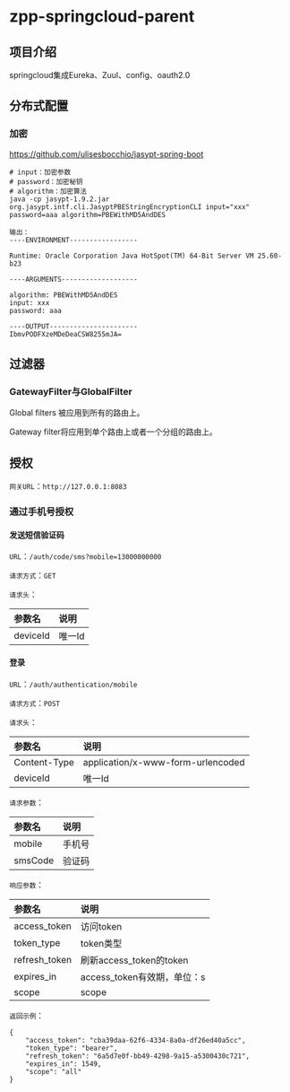 # zpp-springcloud-parent

## 项目介绍
springcloud集成Eureka、Zuul、config、oauth2.0

## 分布式配置

### 加密
https://github.com/ulisesbocchio/jasypt-spring-boot

```
# input：加密参数
# password：加密秘钥
# algorithm：加密算法
java -cp jasypt-1.9.2.jar org.jasypt.intf.cli.JasyptPBEStringEncryptionCLI input="xxx" password=aaa algorithm=PBEWithMD5AndDES

输出：
----ENVIRONMENT-----------------

Runtime: Oracle Corporation Java HotSpot(TM) 64-Bit Server VM 25.60-b23

----ARGUMENTS-------------------

algorithm: PBEWithMD5AndDES
input: xxx
password: aaa

----OUTPUT----------------------
IbmvPODFXzeMDeDeaCSW8255mJA=
```

## 过滤器

### GatewayFilter与GlobalFilter
Global filters 被应用到所有的路由上。

Gateway filter将应用到单个路由上或者一个分组的路由上。

## 授权

`网关URL`：`http://127.0.0.1:8083`

### 通过手机号授权

#### 发送短信验证码

`URL`：`/auth/code/sms?mobile=13000000000`

`请求方式`：`GET`

`请求头`：

| 参数名 | 说明 |
| :------------- | :------------ |
| deviceId     | 唯一Id    |

#### 登录
`URL`：`/auth/authentication/mobile`

`请求方式`：`POST`

`请求头`：

| 参数名 | 说明 |
| :------------- | :------------ |
|Content-Type|application/x-www-form-urlencoded|
| deviceId     | 唯一Id    |

`请求参数`：

| 参数名 | 说明 |
| :------------- | :------------ |
|mobile    |手机号|
|smsCode   |验证码|

`响应参数`：

| 参数名 | 说明 |
| :------------- | :------------ |
|access_token    |访问token|
|token_type   |token类型|
|refresh_token   |刷新access_token的token|
|expires_in   |access_token有效期，单位：s|
|scope   |scope|

`返回示例`：
```
{
    "access_token": "cba39daa-62f6-4334-8a0a-df26ed40a5cc",
    "token_type": "bearer",
    "refresh_token": "6a5d7e0f-bb49-4298-9a15-a5300430c721",
    "expires_in": 1549,
    "scope": "all"
}
```

